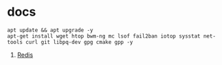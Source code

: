 # docs
``` 
apt update && apt upgrade -y
apt-get install wget htop bwm-ng mc lsof fail2ban iotop sysstat net-tools curl git libpq-dev gpg cmake gpp -y
```

1. <a href="https://github.com/anicloud-ru/docs/blob/main/redis.md">Redis</a>
